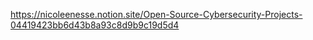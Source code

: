 https://nicoleenesse.notion.site/Open-Source-Cybersecurity-Projects-04419423bb6d43b8a93c8d9b9c19d5d4
